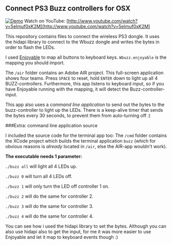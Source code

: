 ## Connect PS3 Buzz controllers for OSX

[![Demo](http://img.youtube.com/vi/5eImuf0xK2M/0.jpg)](http://www.youtube.com/watch?v=5eImuf0xK2M "See demo on YouTube")
Watch on YouTube: [http://www.youtube.com/watch?v=5eImuf0xK2M](http://www.youtube.com/watch?v=5eImuf0xK2M)

This repository contains files to connect the wireless PS3 dongle. It uses the hidapi library to connect to the Wbuzz dongle and writes the bytes in order to flash the LEDs. 

I used [Enjoyable](https://yukkurigames.com/enjoyable/) to map all buttons to keyboard keys. 
`Wbuzz.enjoyable` is the mapping you should import.


The `/air` folder contains an Adobe AIR project. This full-screen application shows four teams. Press `SPACE` to reset, hold `ENTER` down to light up all 4 BUZZ-controllers.
Furthermore, this app listens to keyboard input, so if you have Enjoyable running with the mapping, it will detect the Buzz-controller-input. 

This app also uses a _command line application_ to send out the bytes to the buzz-controller to light up the LEDs.
There is a keep-alive timer that sends the bytes every 30 seconds, to prevent them from auto-turning off :)


###Extra: command line application source

I included the source code for the terminal app too:
The `/cmd` folder contains the XCode project which builds the terminal application `buzz` (which for obvious reasons is _already_ located in `/air`, else the AIR-app wouldn't work).

**The executable needs 1 parameter:**

`./buzz all` will light all 4 LEDs up.

`./buzz 0` will turn all 4 LEDs off.

`./buzz 1` will only turn the LED off controller 1 on.

`./buzz 2` will do the same for controller 2.

`./buzz 3` will do the same for controller 3.

`./buzz 4` will do the same for controller 4.


You can see how i used the hidapi library to set the bytes. Although you can also use hidapi also to get the input, for me it was more easier to use Enjoyable and let it map to keyboard events though :)




